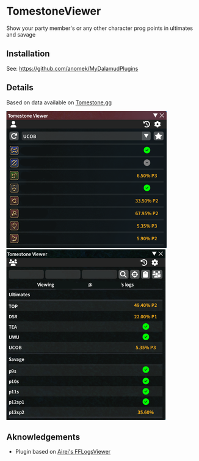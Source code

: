 # TomestoneViewer

Show your party member's or any other character prog points in ultimates and savage

## Installation

See: https://github.com/anomek/MyDalamudPlugins

## Details

Based on data available on [Tomestone.gg](https://tomestone.gg)

![example image 1](res/image1.png)
![example image 2](res/image2.png)

## Aknowledgements

* Plugin based on [Airei's FFLogsViewer](https://github.com/Aireil/FFLogsViewer)
